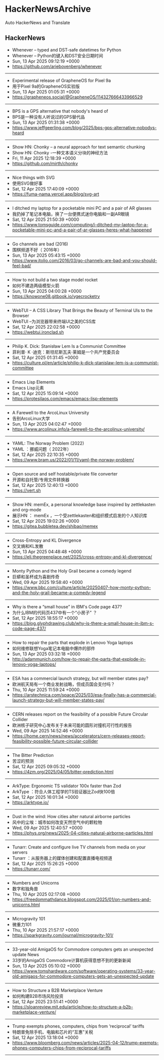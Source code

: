 # HackerNewsArchive
Auto HackerNews and Translate

## HackerNews
* Whenever – typed and DST-safe datetimes for Python
* Whenever – Python的键入和DST安全日期时间
* Sun, 13 Apr 2025 09:12:19 +0000
* https://github.com/ariebovenberg/whenever
----
* Experimental release of GrapheneOS for Pixel 9a
* 用于Pixel 9a的GrapheneOS实验版
* Sun, 13 Apr 2025 01:05:31 +0000
* https://grapheneos.social/@GrapheneOS/114327666433966529
----
* BPS is a GPS alternative that nobody's heard of
* BPS是一种没有人听说过的GPS替代品
* Sun, 13 Apr 2025 01:31:38 +0000
* https://www.jeffgeerling.com/blog/2025/bps-gps-alternative-nobodys-heard
----
* Show HN: Chonky – a neural approach for text semantic chunking
* Show HN: Chonky -一种文本语义分块的神经方法
* Fri, 11 Apr 2025 12:18:39 +0000
* https://github.com/mirth/chonky
----
* Nice things with SVG
* 使用SVG做好事
* Sat, 12 Apr 2025 17:40:09 +0000
* https://fuma-nama.vercel.app/blog/svg-art
----
* I ditched my laptop for a pocketable mini PC and a pair of AR glasses
* 我扔掉了笔记本电脑，换了一台便携式迷你电脑和一副AR眼镜
* Sat, 12 Apr 2025 21:50:39 +0000
* https://www.tomsguide.com/computing/i-ditched-my-laptop-for-a-pocketable-mini-pc-and-a-pair-of-ar-glasses-heres-what-happened
----
* Go channels are bad (2016)
* 围棋频道不好（ 2016年）
* Sun, 13 Apr 2025 05:43:15 +0000
* https://www.jtolio.com/2016/03/go-channels-are-bad-and-you-should-feel-bad/
----
* How to not build a two stage model rocket
* 如何不建造两级模型火箭
* Sun, 13 Apr 2025 04:00:28 +0000
* https://knowone08.gitbook.io/vgecrocketry
----
* WebTUI – A CSS Library That Brings the Beauty of Terminal UIs to the Browser
* WebTUI –为浏览器带来终端UI之美的CSS库
* Sat, 12 Apr 2025 22:02:58 +0000
* https://webtui.ironclad.sh
----
* Philip K. Dick: Stanisław Lem Is a Communist Committee
* 菲利普· K ·迪克：斯坦尼斯瓦夫·莱姆是一个共产党委员会
* Sat, 12 Apr 2025 01:31:45 +0000
* https://culture.pl/en/article/philip-k-dick-stanislaw-lem-is-a-communist-committee
----
* Emacs Lisp Elements
* Emacs Lisp元素
* Sat, 12 Apr 2025 15:09:14 +0000
* https://protesilaos.com/emacs/emacs-lisp-elements
----
* A Farewell to the ArcoLinux University
* 告别ArcoLinux大学
* Sun, 13 Apr 2025 04:02:47 +0000
* https://www.arcolinux.info/a-farewell-to-the-arcolinux-university/
----
* YAML: The Norway Problem (2022)
* YAML ：挪威问题（ 2022年）
* Sat, 12 Apr 2025 22:10:35 +0000
* https://www.bram.us/2022/01/11/yaml-the-norway-problem/
----
* Open source and self hostable/private file converter
* 开源和自托管/专用文件转换器
* Sat, 12 Apr 2025 12:40:13 +0000
* https://vert.sh
----
* Show HN: memEx, a personal knowledge base inspired by zettlekasten and org-mode
* 展示HN ： memEx ，一个受zettlekasten和组织模式启发的个人知识库
* Sat, 12 Apr 2025 19:02:26 +0000
* https://gitea.bubbletea.dev/shibao/memex
----
* Cross-Entropy and KL Divergence
* 交叉熵和KL发散
* Sun, 13 Apr 2025 04:48:48 +0000
* https://eli.thegreenplace.net/2025/cross-entropy-and-kl-divergence/
----
* Monty Python and the Holy Grail became a comedy legend
* 巨蟒和圣杯成为喜剧传奇
* Wed, 09 Apr 2025 19:58:40 +0000
* https://www.bbc.com/culture/article/20250407-how-monty-python-and-the-holy-grail-became-a-comedy-legend
----
* Why is there a “small house” in IBM's Code page 437?
* 为什么IBM的代码页437中有一个“小房子” ？
* Sat, 12 Apr 2025 18:55:17 +0000
* https://blog.glyphdrawing.club/why-is-there-a-small-house-in-ibm-s-code-page-437/
----
* How to repair the parts that explode in Lenovo Yoga laptops
* 如何维修联想Yoga笔记本电脑中爆炸的部件
* Sun, 13 Apr 2025 03:32:18 +0000
* http://adammunich.com/how-to-repair-the-parts-that-explode-in-lenovo-yoga-laptops/
----
* ESA has a commercial launch strategy, but will member states pay?
* 欧洲航天局有一个商业发射战略，但成员国会支付吗？
* Thu, 10 Apr 2025 11:59:24 +0000
* https://arstechnica.com/space/2025/03/esa-finally-has-a-commercial-launch-strategy-but-will-member-states-pay/
----
* CERN releases report on the feasibility of a possible Future Circular Collider
* 欧洲核子研究中心发布关于未来可能的圆形对撞机可行性的报告
* Wed, 09 Apr 2025 14:52:46 +0000
* https://home.cern/news/news/accelerators/cern-releases-report-feasibility-possible-future-circular-collider
----
* The Bitter Prediction
* 苦涩的预测
* Sat, 12 Apr 2025 09:05:32 +0000
* https://4zm.org/2025/04/05/bitter-prediction.html
----
* ArkType: Ergonomic TS validator 100x faster than Zod
* ArkType ：符合人体工程学的TS验证器比Zod快100倍
* Sat, 12 Apr 2025 16:01:34 +0000
* https://arktype.io/
----
* Dust in the wind: How cities alter natural airborne particles
* 风中的尘埃：城市如何改变天然空气中的颗粒物
* Wed, 09 Apr 2025 12:40:57 +0000
* https://phys.org/news/2025-04-cities-natural-airborne-particles.html
----
* Tunarr: Create and configure live TV channels from media on your servers
* Tunarr ：从服务器上的媒体创建和配置直播电视频道
* Sat, 12 Apr 2025 15:26:25 +0000
* https://tunarr.com/
----
* Numbers and Unicorns
* 数字和独角兽
* Thu, 10 Apr 2025 02:17:08 +0000
* https://freedommathdance.blogspot.com/2025/01/on-numbers-and-unicorns.html
----
* Microgravity 101
* 微重力101
* Thu, 10 Apr 2025 21:57:17 +0000
* https://sparkgravity.com/journal/microgravity-101/
----
* 33-year-old AmigaOS for Commodore computers gets an unexpected update News
* 33岁的AmigaOS Commodore计算机获得意想不到的更新新闻
* Sun, 13 Apr 2025 05:10:02 +0000
* https://www.tomshardware.com/software/operating-systems/33-year-old-amigaos-for-commodore-computers-gets-an-unexpected-update
----
* How to Structure a B2B Marketplace Venture
* 如何构建B2B市场风险投资
* Sat, 12 Apr 2025 23:51:41 +0000
* https://sloanreview.mit.edu/article/how-to-structure-a-b2b-marketplace-venture/
----
* Trump exempts phones, computers, chips from ‘reciprocal’ tariffs
* 特朗普免除手机、电脑和芯片的“互惠”关税
* Sat, 12 Apr 2025 13:18:04 +0000
* https://www.bloomberg.com/news/articles/2025-04-12/trump-exempts-phones-computers-chips-from-reciprocal-tariffs
----


